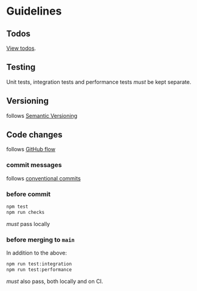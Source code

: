 # Guidelines

## Todos

[View todos][todos].

## Testing

Unit tests, integration tests and performance tests *must* be kept separate.  

## Versioning

follows [Semantic Versioning][semver]

## Code changes

follows [GitHub flow][github-flow]

### commit messages

follows [conventional commits][conv-comm]

### before commit

```bash
npm test
npm run checks
```

*must* pass locally

### before merging to `main`

In addition to the above:

```bash
npm run test:integration
npm run test:performance
```

*must* also pass, both locally and on CI.

[todos]: ./TODO.md
[semver]: https://semver.org/
[conv-comm]: https://www.conventionalcommits.org/en/v1.0.0/#summary
[github-flow]: https://docs.github.com/en/get-started/using-github/github-flow
[non-func-req]: https://en.wikipedia.org/wiki/Non-functional_requirement

